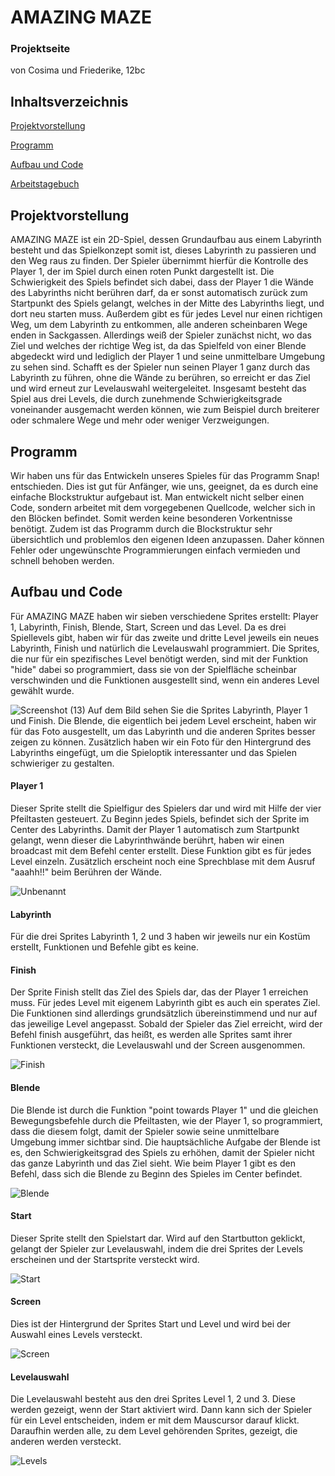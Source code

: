 # AMAZING MAZE
### Projektseite

von Cosima und Friederike, 12bc

## Inhaltsverzeichnis
[Projektvorstellung](https://github.com/cosima-friederike/Projektseite-AMAZING-MAZE/blob/main/README.md#projektvorstellung)

[Programm](https://github.com/cosima-friederike/Projektseite-AMAZING-MAZE/blob/main/README.md#programm)

[Aufbau und Code](https://github.com/cosima-friederike/Projektseite-AMAZING-MAZE/blob/main/README.md#aufbau-und-code)

[Arbeitstagebuch](https://github.com/cosima-friederike/informatik-c-f#informatik-projekt-cosima--friederike)

## Projektvorstellung

AMAZING MAZE ist ein 2D-Spiel, dessen Grundaufbau aus einem Labyrinth besteht und das Spielkonzept somit ist, dieses Labyrinth zu passieren und den Weg raus zu finden. Der Spieler übernimmt hierfür die Kontrolle des Player 1, der im Spiel durch einen roten Punkt dargestellt ist. 
Die Schwierigkeit des Spiels befindet sich dabei, dass der Player 1 die Wände des Labyrinths nicht berühren darf, da er sonst automatisch zurück zum Startpunkt des Spiels gelangt, welches in der Mitte des Labyrinths liegt, und dort neu starten muss. Außerdem gibt es für jedes Level nur einen richtigen Weg, um dem Labyrinth zu entkommen, alle anderen scheinbaren Wege enden in Sackgassen. Allerdings weiß der Spieler zunächst nicht, wo das Ziel und welches der richtige Weg ist, da das Spielfeld von einer Blende abgedeckt wird und lediglich der Player 1 und seine unmittelbare Umgebung zu sehen sind.
Schafft es der Spieler nun seinen Player 1 ganz durch das Labyrinth zu führen, ohne die Wände zu berühren, so erreicht er das Ziel und wird erneut zur Levelauswahl weitergeleitet. 
Insgesamt besteht das Spiel aus drei Levels, die durch zunehmende Schwierigkeitsgrade voneinander ausgemacht werden können, wie zum Beispiel durch breiterer oder schmalere Wege und mehr oder weniger Verzweigungen. 
## Programm
Wir haben uns für das Entwickeln unseres Spieles für das Programm Snap! entschieden. Dies ist gut für Anfänger, wie uns, geeignet, da es durch eine einfache Blockstruktur aufgebaut ist. Man entwickelt nicht selber einen Code, sondern arbeitet mit dem vorgegebenen Quellcode, welcher sich in den Blöcken befindet. Somit werden keine besonderen Vorkentnisse benötigt. Zudem ist das Programm durch die Blockstruktur sehr übersichtlich und problemlos den eigenen Ideen anzupassen. Daher können Fehler oder ungewünschte Programmierungen einfach vermieden und schnell behoben werden.
## Aufbau und Code
Für AMAZING MAZE haben wir sieben  verschiedene Sprites erstellt: Player 1, Labyrinth, Finish, Blende, Start, Screen und das Level. Da es drei Spiellevels gibt, haben wir für das zweite und dritte Level jeweils ein neues Labyrinth, Finish und natürlich die Levelauswahl programmiert. Die Sprites, die nur für ein spezifisches Level benötigt werden, sind mit der Funktion "hide" dabei so programmiert, dass sie von der Spielfläche scheinbar verschwinden und die Funktionen ausgestellt sind, wenn ein anderes Level gewählt wurde. 

![Screenshot (13)](https://user-images.githubusercontent.com/111414772/207529351-7198e1c0-3428-4c94-a283-51b433e2d9de.png)
Auf dem Bild sehen Sie die Sprites Labyrinth, Player 1 und Finish. Die Blende, die eigentlich bei jedem Level erscheint, haben wir für das Foto ausgestellt, um das Labyrinth und die anderen Sprites besser zeigen zu können. Zusätzlich haben wir ein Foto für den Hintergrund des Labyrinths eingefügt, um die Spieloptik interessanter und das Spielen schwieriger zu gestalten.
#### Player 1
Dieser Sprite stellt die Spielfigur des Spielers dar und wird mit Hilfe der vier Pfeiltasten gesteuert. Zu Beginn jedes Spiels, befindet sich der Sprite im Center des Labyrinths. Damit der Player 1 automatisch zum Startpunkt gelangt, wenn dieser die Labyrinthwände berührt, haben wir einen broadcast mit dem Befehl center erstellt. Diese Funktion gibt es für jedes Level einzeln. Zusätzlich erscheint noch eine Sprechblase mit dem Ausruf "aaahh!!" beim Berühren der Wände.

![Unbenannt](https://user-images.githubusercontent.com/111414772/207534250-85f4ca3c-bd1e-4b51-a7f8-0c483cef9315.png)
#### Labyrinth
Für die drei Sprites Labyrinth 1, 2 und 3 haben wir jeweils nur ein Kostüm erstellt, Funktionen und Befehle gibt es keine.
#### Finish
Der Sprite Finish stellt das Ziel des Spiels dar, das der Player 1 erreichen muss. Für jedes Level mit eigenem Labyrinth gibt es auch ein sperates Ziel. Die Funktionen sind allerdings grundsätzlich übereinstimmend und nur auf das jeweilige Level angepasst. Sobald der Spieler das Ziel erreicht, wird der Befehl finish ausgeführt, das heißt, es werden alle Sprites samt ihrer Funktionen versteckt, die Levelauswahl und der Screen ausgenommen.

![Finish](https://user-images.githubusercontent.com/111414772/207535843-2e8d638b-5697-4a52-86d7-a775c5c93c1d.png)
#### Blende
Die Blende ist durch die Funktion "point towards Player 1" und die gleichen Bewegungsbefehle durch die Pfeiltasten, wie der Player 1, so programmiert, dass die diesem folgt, damit der Spieler sowie seine unmittelbare Umgebung immer sichtbar sind. Die hauptsächliche Aufgabe der Blende ist es, den Schwierigkeitsgrad des Spiels zu erhöhen, damit der Spieler nicht das ganze Labyrinth und das Ziel sieht. Wie beim Player 1 gibt es den Befehl, dass sich die Blende zu Beginn des Spieles im Center befindet.

![Blende](https://user-images.githubusercontent.com/111414772/207539407-814cd143-6cb2-4306-9018-9e145e0d5c95.png)
#### Start
Dieser Sprite stellt den Spielstart dar. Wird auf den Startbutton geklickt, gelangt der Spieler zur Levelauswahl, indem die drei Sprites der Levels erscheinen und der Startsprite versteckt wird.

![Start](https://user-images.githubusercontent.com/111414772/207540084-52b0c784-2e3b-4339-8a70-e33d45c42f76.png)
#### Screen
Dies ist der Hintergrund der Sprites Start und Level und wird bei der Auswahl eines Levels versteckt.

![Screen](https://user-images.githubusercontent.com/111414772/207540457-46f179e5-ff6b-4da2-abdc-e902e2b130ac.png)
#### Levelauswahl
Die Levelauswahl besteht aus den drei Sprites Level 1, 2 und 3. Diese werden gezeigt, wenn der Start aktiviert wird. Dann kann sich der Spieler für ein Level entscheiden, indem er mit dem Mauscursor darauf klickt. Daraufhin werden alle, zu dem Level gehörenden Sprites, gezeigt, die anderen werden versteckt. 

![Levels](https://user-images.githubusercontent.com/111414772/207542083-d20aec4a-5cf6-47b0-ac69-7508af14f603.png)

